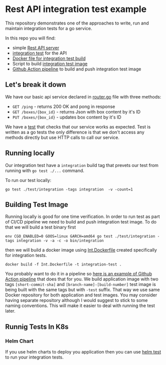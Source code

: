 # Rest API integration test example

This repository demonstrates one of the approaches to write, run and maintain integration tests for a go service. 

In this repo you will find: 
- simple [Rest API server](/pkg/router/router.go)
- [integration test](/test/integration/rest_service_test.go) for the API
- [Docker file for integration test build](Int.Dockerfile)
- Script to build [integration test image](/Makefile)
- [Github Action pipeline](/.github/workflows/build.yaml) to build and push integration test image 

## Let's break it down
We have our basic api service declared in [router.go](/pkg/router/router.go) file with three methods:
 - `GET /ping` - returns 200 OK and pong in response
 - `GET /boxes/{box_id}` - returns Json with box content by it's ID
 - `PUT /boxes/{box_id}` - updates box content by it's ID

We have a [test](/test/integration/rest_service_test.go) that checks that our service works as expected. Test is written as a go tests the only difference is that we don't access any methods directly but use HTTP calls to call our service.  

## Running locally
Our integration test have a `integration` build tag that prevets our test from running with `go test ./...` command. 

To run our test locally: 
```
go test ./test/integration -tags integration  -v -count=1
```

## Building Test Image 
Running locally is good for one time verification. In order to run test as part of CI/CD pipeline we need to build and push integration test image. To do that we will build a test binary first 
```
env CGO_ENABLED=0 GOOS=linux GARCH=amd64 go test ./test/integration -tags integration -v -a -c -o bin/integration
```

then we will build a docker image using [Int.Dockerfile](Int.Dockerfile) created specifically for integration tests. 

```
docker build -f Int.Dockerfile -t integration-test .
```

You probably want to do it in a pipeline so [here is an example of Github Action pipeline](.github/workflows/build.yaml) that does that for you.
We build application image with two tags `[short-commit-sha]` and `[branch-name]-[build-number]` test image is being built with the same tags but with  `-test` suffix. That way we use same Docker repository for both application and test images. You may consider having separate repository although I would suggest to stick to some naming conventions. This will make it easier to deal with running the test later. 


## Runnig Tests In K8s

### Helm Chart 

If you use helm charts to deploy you application then you can use [helm test](https://helm.sh/docs/topics/chart_tests/) to run your integration tests. 